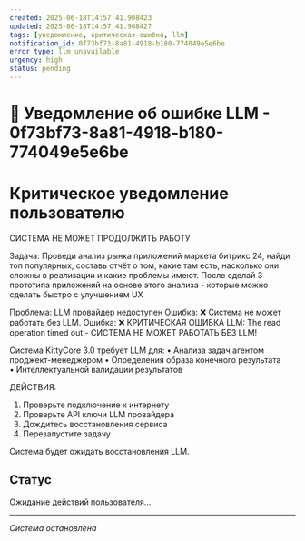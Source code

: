 ```yaml
---
created: 2025-06-18T14:57:41.908423
updated: 2025-06-18T14:57:41.908427
tags: [уведомление, критическая-ошибка, llm]
notification_id: 0f73bf73-8a81-4918-b180-774049e5e6be
error_type: llm_unavailable
urgency: high
status: pending
---
```


# 🚨 Уведомление об ошибке LLM - 0f73bf73-8a81-4918-b180-774049e5e6be

# Критическое уведомление пользователю


СИСТЕМА НЕ МОЖЕТ ПРОДОЛЖИТЬ РАБОТУ

Задача: Проведи анализ рынка приложений маркета битрикс 24, найди топ популярных, составь отчёт о том, какие там есть, насколько они сложны в реализации и какие проблемы имеют. После сделай 3 прототипа приложений на основе этого анализа - которые можно сделать быстро с улучшением UX

Проблема: LLM провайдер недоступен
Ошибка: ❌ Система не может работать без LLM. Ошибка: ❌ КРИТИЧЕСКАЯ ОШИБКА LLM: The read operation timed out - СИСТЕМА НЕ МОЖЕТ РАБОТАТЬ БЕЗ LLM!

Система KittyCore 3.0 требует LLM для:
• Анализа задач агентом проджект-менеджером
• Определения образа конечного результата  
• Интеллектуальной валидации результатов

ДЕЙСТВИЯ:
1. Проверьте подключение к интернету
2. Проверьте API ключи LLM провайдера
3. Дождитесь восстановления сервиса
4. Перезапустите задачу

Система будет ожидать восстановления LLM.


## Статус
Ожидание действий пользователя...

---
*Система остановлена*
